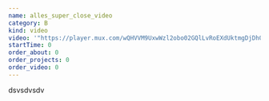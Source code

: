 ```yaml
---
name: alles_super_close_video
category: B
kind: video
video: '"https://player.mux.com/wQHVVM9UxwWzl2obo02GQlLvRoEXdUktmgDjDh02i1r7c?metadata-video-title=JR00002275&video-title=JR00002275"'
startTime: 0
order_about: 0
order_projects: 0
order_video: 0
---
```

dsvsdvsdv